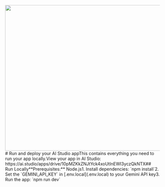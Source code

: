 <div align="center"><img width="1200" height="475" alt="GHBanner" src="https://github.com/user-attachments/assets/0aa67016-6eaf-458a-adb2-6e31a0763ed6" /></div># Run and deploy your AI Studio appThis contains everything you need to run your app locally.View your app in AI Studio: https://ai.studio/apps/drive/10pMZKkZNJtYck4xoUtlnEWI3yczQkNTX## Run Locally**Prerequisites:**  Node.js1. Install dependencies:   `npm install`2. Set the `GEMINI_API_KEY` in [.env.local](.env.local) to your Gemini API key3. Run the app:   `npm run dev`
